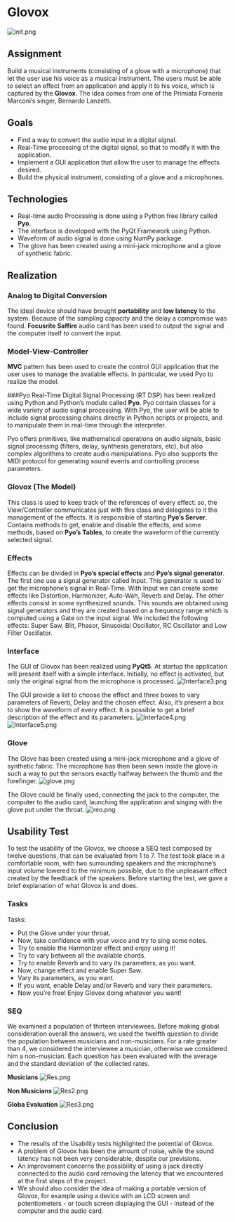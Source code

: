 # Glovox
![init.png](/Images/init.png)

## Assignment
Build a musical instruments (consisting of a glove with a microphone) that let the user use his voice as a musical instrument.
The users must be able to select an effect from an application and apply it to his voice, which is captured by the **Glovox**.
The idea comes from one of the Primiata Forneria Marconi’s singer, Bernardo Lanzetti.

## Goals
 - Find a way to convert the audio input in a digital signal.
 - Real-Time processing of the digital signal, so that to modify it with the application.
 - Implement a GUI application that allow the user to manage the effects desired.
 - Build the physical instrument, consisting of a glove and a microphones.

## Technologies
 - Real-time audio Processing is done using a Python free library called **Pyo**.
 - The interface is developed with the PyQt Framework using Python. 
 - Waveform of audio signal is done using NumPy package.
 - The glove has been created using a mini-jack microphone and a glove of synthetic fabric.

## Realization
### Analog to Digital Conversion
The ideal device should have brought **portability** and **low latency** to the system.
Because of the sampling capacity and the delay a compromise was found.
**Focusrite Saffire** audio card has been used to output the signal and the computer itself to convert the input.

### Model-View-Controller
**MVC** pattern has been used to create the control GUI application that the user uses to manage the available effects. In particular, we used Pyo to realize the model. 

###Pyo
Real-Time Digital Signal Processing (RT DSP) has been realized using Python and Python’s module called **Pyo**.
Pyo contain classes for a wide variety of audio signal processing.
With Pyo, the user will be able to include signal processing chains directly in Python scripts or projects, and to manipulate them in real-time through the interpreter.

Pyo offers primitives, like mathematical operations on audio signals, basic signal processing (filters, delay, synthesis generators, etc), but also complex algorithms to create audio manipulations.
Pyo also supports the MIDI protocol for generating sound events and controlling process parameters.

### Glovox (The Model)
This class is used to keep track of the references of every effect: so, the View/Controller communicates just with this class and delegates to it the management of the effects.
It is responsible of starting **Pyo’s Server**.
Contains methods to get, enable and disable the effects, and some methods, based on **Pyo’s Tables**, to create the waveform of the currently selected signal.

### Effects
Effects can be divided in **Pyo’s special effects** and **Pyo’s signal generator**.
The first one use a signal generator called Input. This generator is used to get the microphone’s signal in Real-Time. With Input we can create some effects like Distortion, Harmonizer, Auto-Wah, Reverb and Delay.
The other effects consist in some synthesized sounds. This sounds are obtained using signal generators and they are created based on a frequency range which is computed using a Gate on the input signal. We included the following effects: Super Saw, Blit, Phasor, Sinusoidal Oscillator, RC Oscillator and Low Filter Oscillator.

### Interface
The GUI of Glovox has been realized using **PyQt5**. At startup the application will present itself with a simple interface.
Initially, no effect is activated, but only the original signal from the microphone is processed.
![Interface3.png](/Images/Interface3.png)

The GUI provide a list to choose the effect and three boxes to vary parameters of Reverb, Delay and the chosen effect.
Also, it’s present a box to show the waveform of every effect.
It is possible to get a brief description of the effect and its parameters.
![Interface4.png](/Images/Interface4.png)
![Interface5.png](/Images/Interface5.png)

### Glove
The Glove has been created using a mini-jack microphone and a glove of synthetic fabric. 
The microphone has then been sewn inside the glove in such a way to put the sensors exactly halfway between the thumb and the forefinger.
![glove.png](/Images/glove.png)

The Glove could be finally used, connecting the jack to the computer, the computer to the audio card, launching the application and singing with the glove put under the throat.
![reo.png](/Images/reo.png)

## Usability Test
To test the usability of the Glovox, we choose a SEQ test composed by twelve questions, that can be evaluated from 1 to 7.
The test took place in a comfortable room, with two surrounding speakers and the microphone’s input volume lowered to the minimum possible, due to the unpleasant effect created by the feedback of the speakers.
Before starting the test, we gave a brief explanation of what Glovox is and does.

### Tasks
Tasks:
 - Put the Glove under your throat. 
 - Now, take confidence with your voice and try to sing some notes.
 - Try to enable the Harmonizer effect and enjoy using it!
 - Try to vary between all the available chords. 
 - Try to enable Reverb and to vary its parameters, as you want.
 - Now, change effect and enable Super Saw.
 - Vary its parameters, as you want.
 - If you want, enable Delay and/or Reverb and vary their parameters.
 - Now you’re free! Enjoy Glovox doing whatever you want!

### SEQ
We examined a population of thirteen interviewees.
Before making global consideration overall the answers, we used the twelfth question to divide the population between musicians and non-musicians.
For a rate greater than 4, we considered the interviewee a musician, otherwise we considered him a non-musician. 
Each question has been evaluated with the average and the standard deviation of the collected rates.

**Musicians**
![Res.png](/Images/Res.png)

**Non Musicians**
![Res2.png](/Images/Res2.png)

**Globa Evaluation**
![Res3.png](/Images/Res3.png)

## Conclusion
 - The results of the Usability tests highlighted the potential of Glovox.
 - A problem of Glovox has been the amount of noise, while the sound latency has not been very considerable, despite our previsions. 
 - An improvement concerns the possibility of using a jack directly connected to the audio card removing the latency that we encountered at the first steps of the project.
 - We should also consider the idea of making a portable version of Glovox, for example using a device with an LCD screen and potentiometers - or touch screen displaying the GUI - instead of the computer and the audio card.
